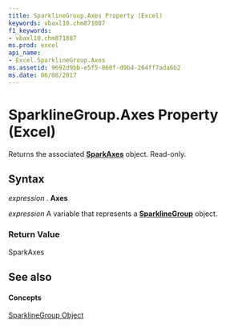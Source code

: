 ```yaml
---
title: SparklineGroup.Axes Property (Excel)
keywords: vbaxl10.chm871087
f1_keywords:
- vbaxl10.chm871087
ms.prod: excel
api_name:
- Excel.SparklineGroup.Axes
ms.assetid: 9692d9bb-e5f5-860f-d9b4-264ff7ada6b2
ms.date: 06/08/2017
---
```



# SparklineGroup.Axes Property (Excel)

Returns the associated  **[SparkAxes](sparkaxes-object-excel.md)** object. Read-only.


## Syntax

 _expression_ . **Axes**

 _expression_ A variable that represents a **[SparklineGroup](sparklinegroup-object-excel.md)** object.


### Return Value

SparkAxes


## See also


#### Concepts


[SparklineGroup Object](sparklinegroup-object-excel.md)

